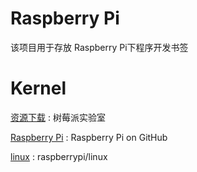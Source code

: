# Raspberry Pi
该项目用于存放 Raspberry Pi下程序开发书签


Kernel
==
[资源下载](http://shumeipai.nxez.com/download) : 树莓派实验室   

[Raspberry Pi](http://raspberrypi.github.io/) : Raspberry Pi on GitHub 

[linux](https://github.com/raspberrypi/linux) : raspberrypi/linux 







